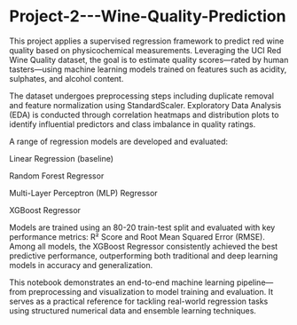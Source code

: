 # Project-2---Wine-Quality-Prediction
This project applies a supervised regression framework to predict red wine quality based on physicochemical measurements. Leveraging the UCI Red Wine Quality dataset, the goal is to estimate quality scores—rated by human tasters—using machine learning models trained on features such as acidity, sulphates, and alcohol content.

The dataset undergoes preprocessing steps including duplicate removal and feature normalization using StandardScaler. Exploratory Data Analysis (EDA) is conducted through correlation heatmaps and distribution plots to identify influential predictors and class imbalance in quality ratings.

A range of regression models are developed and evaluated:

Linear Regression (baseline)

Random Forest Regressor

Multi-Layer Perceptron (MLP) Regressor

XGBoost Regressor

Models are trained using an 80-20 train-test split and evaluated with key performance metrics: R² Score and Root Mean Squared Error (RMSE). Among all models, the XGBoost Regressor consistently achieved the best predictive performance, outperforming both traditional and deep learning models in accuracy and generalization.

This notebook demonstrates an end-to-end machine learning pipeline—from preprocessing and visualization to model training and evaluation. It serves as a practical reference for tackling real-world regression tasks using structured numerical data and ensemble learning techniques.
